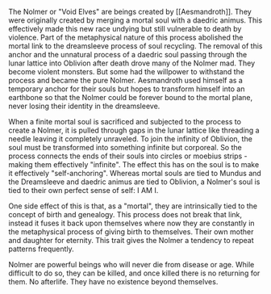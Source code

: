 The Nolmer or "Void Elves" are beings created by [[Aesmandroth]]. They were originally created by merging a mortal soul with a daedric animus. This effectively made this new race undying but still vulnerable to death by violence. Part of the metaphysical nature of this process abolished the mortal link to the dreamsleeve process of soul recycling. The removal of this anchor and the unnatural process of a daedric soul passing through the lunar lattice into Oblivion after death drove many of the Nolmer mad. They become violent monsters. But some had the willpower to withstand the process and became the pure Nolmer. Aesmandroth used himself as a temporary anchor for their souls but hopes to transform himself into an earthbone so that the Nolmer could be forever bound to the mortal plane, never losing their identity in the dreamsleeve.

When a finite mortal soul is sacrificed and subjected to the process to create a Nolmer, it is pulled through gaps in the lunar lattice like threading a needle leaving it completely unraveled. To join the infinity of Oblivion, the soul must be transformed into something infinite but corporeal. So the process connects the ends of their souls into circles or moebius strips - making them effectively "infinite". The effect this has on the soul is to make it effectively "self-anchoring". Whereas mortal souls are tied to Mundus and the Dreamsleeve and daedric animus are tied to Oblivion, a Nolmer's soul is tied to their own perfect sense of self: I AM I.

One side effect of this is that, as a "mortal", they are intrinsically tied to the concept of birth and genealogy. This process does not break that link, instead it fuses it back upon themselves where now they are constantly in the metaphysical process of giving birth to themselves. Their own mother and daughter for eternity. This trait gives the Nolmer a tendency to repeat patterns frequently.

Nolmer are powerful beings who will never die from disease or age. While difficult to do so, they can be killed, and once killed there is no returning for them. No afterlife. They have no existence beyond themselves.